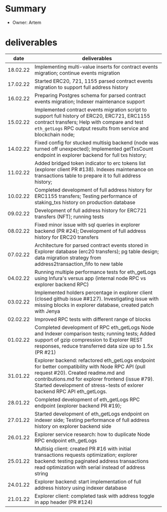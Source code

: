# Summary
* Owner: Artem

# deliverables
| date     | deliverables                                                                                                                                                                                                                                                           |
|----------|------------------------------------------------------------------------------------------------------------------------------------------------------------------------------------------------------------------------------------------------------------------------|
| 18.02.22 | Implementing multi-value inserts for contract events migration; continue events migration                                                                                                                                                                              | 
| 17.02.22 | Started ERC20, 721, 1155 parsed contract events migration to support full address history                                                                                                                                                                              | 
| 16.02.22 | Preparing Postgres schema for parsed contract events migration; Indexer maintenance support                                                                                                                                                                            | 
| 15.02.22 | Implemented contract events migration script to support full history of ERC20, ERC721, ERC1155 contract transfers; Help with compare and test `eth_getLogs` RPC output results from service and blockchain node;                                                       | 
| 14.02.22 | Fixed config for stucked multisig backend (node was turned off unexpected); Implemented getTxsCount endpoint in explorer backend for full txs history;                                                                                                                 | 
| 11.02.22 | Added bridged token indicator to erc tokens list (explorer client PR #138). Indexes maintenance on transactions table to prepare it to full address history;                                                                                                           | 
| 10.02.22 | Completed development of full address history for ERC1155 transfers; Testing performance of staking_txs history on production database                                                                                                                                 | 
| 09.02.22 | Development of full address history for ERC721 transfers (NFT); running tests                                                                                                                                                                                          | 
| 08.02.22 | Fixed minor issue with sql queries in explorer backend (PR #24); Development of full address history for ERC20 transfers                                                                                                                                               | 
| 07.02.22 | Architecture for parsed contract events stored in Explorer database (erc20 transfers); pg table design; data migration strategy from address2transaction_fifo to new table                                                                                             | 
| 04.02.22 | Running multiple performance tests for eth_getLogs using Infura's versus app (internal node RPC vs explorer backend RPC)                                                                                                                                               | 
| 03.02.22 | Implemented holders percentage in explorer client (closed github issue ##127). Investigating issue with missing blocks in explorer database, created patch with Jenya                                                                                                  | 
| 02.02.22 | Improved RPC tests with different range of blocks                                                                                                                                                                                                                      | 
| 01.02.22 | Completed development of RPC eth_getLogs Node and Indexer comparison tests; running tests; Added support of gzip compression to Explorer REST responses, reduce transferred data size up to 1.5x (PR #21)                                                              | 
| 31.01.22 | Explorer backend: refactored eth_getLogs endpoint for better compatibility with Node RPC API (pull request #20). Created readme.md and contributions.md for explorer frontend (issue #79). Started development of stress-tests of exlorer backend RPC API eth_getLogs. | 
| 28.01.22 | Completed development of eth_getLogs RPC endpoint (explorer backend PR #19);                                                                                                                                                                                           | 
| 27.01.22 | Started development of eth_getLogs endpoint on indexer side; Testing performance of full address history on explorer backend side                                                                                                                                      | 
| 26.01.22 | Explorer service research: how to duplicate Node RPC endpoint eth_getLogs                                                                                                                                                                                              | 
| 25.01.22 | Multisig client: created PR #16 with initial transactions requests optimization; explorer backend: testing paginated address transactions read optimization with serial instead of address string                                                                      | 
| 24.01.22 | Explorer backend: start implementation of full address history using indexer database                                                                                                                                                                                  | 
| 21.01.22 | Explorer client: completed task with address toggle in app header (PR #124)                                                                                                                                                                                            |
